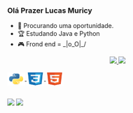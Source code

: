 ### Olá Prazer Lucas Muricy





- 🔭 Procurando uma oportunidade.
- 🏆 Estudando Java e Python
- 🎮 Frond end = \_|o_O|_/



<div align="center">
  <a href="https://github.com/LucasMuricy">
  <img height="180em" src="https://github-readme-stats.vercel.app/api?username=LucasMuricy&show_icons=true&theme=dark&include_all_commits=true&count_private=true"/>
  <img height="180em" src="https://github-readme-stats.vercel.app/api/top-langs/?username=LucasMuricy&layout=compact&langs_count=7&theme=dark"/>
</div>
  
  <div style="display: inline_block"><br>
    <img align="center" alt="Rafa-Python" height="30" width="40" src="https://raw.githubusercontent.com/devicons/devicon/master/icons/python/python-original.svg">
     <img align="center" alt="Rafa-CSS" height="30" width="40" src="https://raw.githubusercontent.com/devicons/devicon/master/icons/css3/css3-original.svg">
    <img align="center" alt="Rafa-HTML" height="30" width="40" src="https://raw.githubusercontent.com/devicons/devicon/master/icons/html5/html5-original.svg">
    
  </div>
  
  ##
  
  <div>
     <a href="https://mail.google.com/mail/u/0/?tab=rm&ogbl#inbox" target="_blank"><img src="https://img.shields.io/badge/Gmail-D14836?style=for-the-badge&logo=gmail&logoColor=white" target="_blank"></a>
    <a href="https://instagram.com/rafaballerinlucas_muricyi" target="_blank"><img src="https://img.shields.io/badge/Java-ED8B00?style=for-the-badge&logo=java&logoColor=white" target="_blank"></a>
    
  
